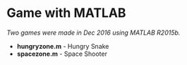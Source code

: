 # Game with MATLAB
*Two games were made in Dec 2016 using MATLAB R2015b.*

- **hungryzone.m** - Hungry Snake
- **spacezone.m** - Space Shooter
